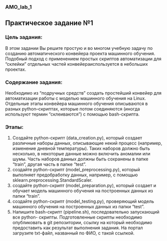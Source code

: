 ### AMO_lab_1
## Практическое задание №1
### Цель задания:
В этом задании Вы решите простую и во многом учебную задачу по созданию
автоматического конвейера проекта машинного обучения. Подобный подход с применением
простых скриптов автоматизации для “склейки” отдельных частей конвейераиспользуется в
небольших проектах.  
### Содержание задания:
Необходимо из “подручных средств” создать простейший конвейер для автоматизации
работы с моделью машинного обучения на Linux. Отдельные этапы конвейера машинного
обучения описываются в разных python–скриптах, которые потом соединяются (иногда
используют термин “склеиваются”) с помощью bash-скрипта.  
### Этапы:
1. Создайте python-скрипт (data_creation.py), который создает различные наборы
данных, описывающие некий процесс (например, изменение дневной температуры). Таких наборов должно быть несколько, в некоторые данные можно включить
аномалии или шумы. Часть наборов данных должны быть сохранены в папке “train”, другая часть в папке “test”.  
2. создайте python-скрипт (model_preprocessing.py), который выполняет предобработку
данных, например, с помощью sklearn.preprocessing.StandardScaler.  
3. создайте python-скрипт (model_preparation.py), который создает и обучает модель
машинного обучения на построенных данных из папки “train”.  
4. создайте python-скрипт (model_testing.py), проверяющий модель машинного
обучения на построенных данных из папки “test”.  
5. Напишите bash-скрипт (pipeline.sh), последовательно запускающий все python- скрипты. Подготовленные скрипты необходимо опубликовать в git репозитории, ссылку на который
необходимо предоставить как результат выполнения задания. На портал загрузите txt-файл, названный по ФИО, с такой ссылкой.
